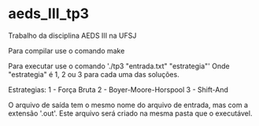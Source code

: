 # aeds_III_tp3
Trabalho da disciplina AEDS III na UFSJ


Para compilar use o comando make

Para executar use o comando './tp3 "entrada.txt" "estrategia"' 
Onde "estrategia" é 1, 2 ou 3 para cada uma das soluções.

Estrategias:
1 - Força Bruta
2 - Boyer-Moore-Horspool
3 - Shift-And

O arquivo de saída tem o mesmo nome do arquivo de entrada, mas com a extensão '.out'.
Este arquivo será criado na mesma pasta que o executável.